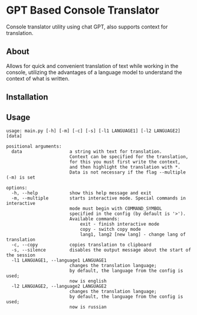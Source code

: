 # GPT Based Console Translator

Console translator utility using chat GPT, also supports context for translation.

## About

Allows for quick and convenient translation of text while working in the console, utilizing the advantages of a language model to understand the context of what is written.

## Installation

## Usage
```commandline
usage: main.py [-h] [-m] [-c] [-s] [-l1 LANGUAGE1] [-l2 LANGUAGE2] [data]

positional arguments:
  data                  a string with text for translation.
                        Context can be specified for the translation,
                        for this you must first write the context,
                        and then highlight the translation with *.
                        Data is not necessary if the flag --multiple (-m) is set

options:
  -h, --help            show this help message and exit
  -m, --multiple        starts interactive mode. Special commands in interactive
                        mode must begin with COMMAND_SYMBOL
                        specified in the config (by default is '>').
                        Available commands: 
                        	exit - finish interactive mode
                        	copy - switch copy mode
                        	lang1, lang2 [new lang] - change lang of translation
  -c, --copy            copies translation to clipboard
  -s, --silence         disables the output message about the start of the session
  -l1 LANGUAGE1, --language1 LANGUAGE1
                        changes the translation language;
                        by default, the language from the config is used;
                        now is english
  -l2 LANGUAGE2, --language2 LANGUAGE2
                        changes the translation language;
                        by default, the language from the config is used;
                        now is russian
```